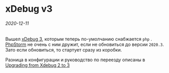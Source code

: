 xDebug v3
=========

###### 2020-12-11

Вышел [xDebug 3](https://xdebug.org/announcements/2020-11-25), которым теперь по-умолчанию снабжается `php`
. [PhpStorm](https://www.jetbrains.com/phpstorm/) не очень с ним дружит, если не обновиться до версии `2020.3`. Зато
если обновиться, то стартует сразу из коробки.

Разница в конфигурации и руководство по переезду описаны
в [Upgrading from Xdebug 2 to 3](https://xdebug.org/docs/upgrade_guide)
